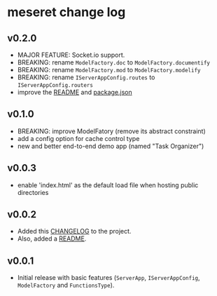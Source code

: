 # meseret change log

## v0.2.0

- MAJOR FEATURE: Socket.io support.
- BREAKING: rename `ModelFactory.doc` to `ModelFactory.documentify`
- BREAKING: rename `ModelFactory.mod` to `ModelFactory.modelify`
- BREAKING: rename `IServerAppConfig.routes` to `IServerAppConfig.routers`
- improve the [README](README.md) and [package.json](package.json)

## v0.1.0

- BREAKING: improve ModelFatory (remove its abstract constraint)
- add a config option for cache control type
- new and better end-to-end demo app (named "Task Organizer")

## v0.0.3

- enable 'index.html' as the default load file when hosting public directories

## v0.0.2

- Added this [CHANGELOG](CHANGELOG.md) to the project.
- Also, added a [README](README.md).

## v0.0.1

- Initial release with basic features (`ServerApp`, `IServerAppConfig`, `ModelFactory` and `FunctionsType`).

